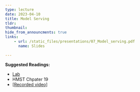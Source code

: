 ```yaml
---
type: lecture
date: 2023-04-10
title: Model Serving
tldr: 
thumbnail: 
hide_from_announcments: true
links: 
    - url: /static_files/presentations/07_Model_serving.pdf
      name: Slides
      
---
```

**Suggested Readings:**
- [Lab](https://github.com/phonchi/nsysu-math608-2022/blob/master/static_files/presentations/07_Deploy.ipynb)
- HMST Chpater 19
- [[Recorded video]](https://youtube.com/playlist?list=PLHNZtBNWQ-85-3c1XmoLB2Oku9goIuf3c)

